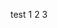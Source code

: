 test 1 2 3


<div class="image-compare">
	<img src="../ImgHosting1/SRP/Sobel_before.jpg" alt="" />
	<img src="../ImgHosting1/SRP/Sobel_after.jpg" alt="" />
</div>

<div class="image-compare">
	<img src="../ImgHosting1/SRP/BloomDualFilter_before.jpg" alt="" />
	<img src="../ImgHosting1/SRP/BloomDualFilter_after.jpg" alt="" />
</div>

<div class="image-compare">
	<img src="../ImgHosting1/SRP/CrossFilter_before.jpg" alt="" />
	<img src="../ImgHosting1/SRP/CrossFilter_after.jpg" alt="" />
</div>

<div class="image-compare">
	<img src="../ImgHosting1/SRP/SSAO_before.jpg" alt="" />
	<img src="../ImgHosting1/SRP/SSAO_after.jpg" alt="" />
</div>

<div class="image-compare">
	<img src="../ImgHosting1/SRP/SSAO_blur_before.jpg" alt="" />
	<img src="../ImgHosting1/SRP/SSAO_blur_after.jpg" alt="" />
</div>

<div class="image-compare">
	<img src="../ImgHosting1/SRP/SSGI_before.jpg" alt="" />
	<img src="../ImgHosting1/SRP/SSGI_after.jpg" alt="" />
</div>

<div class="image-compare">
	<img src="../ImgHosting1/SRP/SSGI_only_before.jpg" alt="" />
	<img src="../ImgHosting1/SRP/SSGI_only_after.jpg" alt="" />
</div>

<div class="image-compare">
	<img src="../ImgHosting1/SRP/LightShaft_before.jpg" alt="" />
	<img src="../ImgHosting1/SRP/LightShaft_after.jpg" alt="" />
</div>